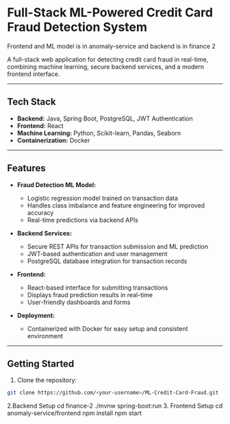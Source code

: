 # Full-Stack ML-Powered Credit Card Fraud Detection System

Frontend and ML model is in anomaly-service and backend is in finance 2

A full-stack web application for detecting credit card fraud in real-time, combining machine learning, secure backend services, and a modern frontend interface.

---

## Tech Stack

- **Backend:** Java, Spring Boot, PostgreSQL, JWT Authentication  
- **Frontend:** React  
- **Machine Learning:** Python, Scikit-learn, Pandas, Seaborn  
- **Containerization:** Docker  

---

## Features

- **Fraud Detection ML Model:**  
  - Logistic regression model trained on transaction data  
  - Handles class imbalance and feature engineering for improved accuracy  
  - Real-time predictions via backend APIs  

- **Backend Services:**  
  - Secure REST APIs for transaction submission and ML prediction  
  - JWT-based authentication and user management  
  - PostgreSQL database integration for transaction records  

- **Frontend:**  
  - React-based interface for submitting transactions  
  - Displays fraud prediction results in real-time  
  - User-friendly dashboards and forms  

- **Deployment:**  
  - Containerized with Docker for easy setup and consistent environment  

---

## Getting Started

1. Clone the repository:  
```bash
git clone https://github.com/<your-username>/ML-Credit-Card-Fraud.git
```
2.Backend Setup
cd finance-2
./mvnw spring-boot:run
3. Frontend Setup
cd anomaly-service/frontend
npm install
npm start
